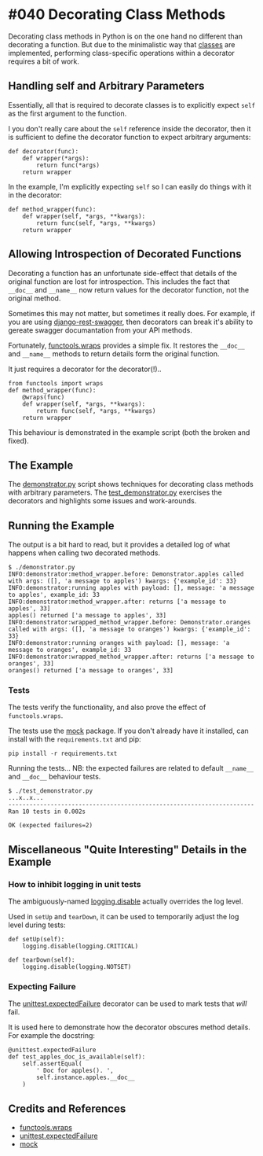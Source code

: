 # #040 Decorating Class Methods

Decorating class methods in Python is on the one hand no different than decorating a function.
But due to the minimalistic way that [classes](https://docs.python.org/2/tutorial/classes.html)
are implemented, performing class-specific operations within a decorator requires a bit of work.

## Handling self and Arbitrary Parameters

Essentially, all that is required to decorate classes is to explicitly expect `self` as the first argument to the function.

I you don't really care about the `self` reference inside the decorator, then it is sufficient to define the decorator function
to expect arbitrary arguments:

    def decorator(func):
        def wrapper(*args):
            return func(*args)
        return wrapper

In the example, I'm explicitly expecting `self` so I can easily do things with it in the decorator:

    def method_wrapper(func):
        def wrapper(self, *args, **kwargs):
            return func(self, *args, **kwargs)
        return wrapper


## Allowing Introspection of Decorated Functions

Decorating a function has an unfortunate side-effect that details of the original function
are lost for introspection. This includes the fact that `__doc__` and `__name__` now return
values for the decorator function, not the original method.

Sometimes this may not matter, but sometimes it really does. For example, if you are using
[django-rest-swagger](https://github.com/marcgibbons/django-rest-swagger),
then decorators can break it's ability to gereate swagger documantation from your API methods.

Fortunately, [functools.wraps](https://docs.python.org/2/library/functools.html#functools.wraps) provides
a simple fix. It restores the `__doc__` and `__name__` methods to return details form the original function.

It just requires a decorator for the decorator(!)..

    from functools import wraps
    def method_wrapper(func):
        @wraps(func)
        def wrapper(self, *args, **kwargs):
            return func(self, *args, **kwargs)
        return wrapper

This behaviour is demonstrated in the example script (both the broken and fixed).


## The Example

The [demonstrator.py](./demonstrator.py) script shows techniques for decorating class methods with arbitrary parameters.
The [test_demonstrator.py](./test_demonstrator.py) exercises the decorators and highlights some issues and work-arounds.

## Running the Example

The output is a bit hard to read, but it provides a detailed log of what happens when calling two decorated methods.

```
$ ./demonstrator.py
INFO:demonstrator:method_wrapper.before: Demonstrator.apples called with args: ([], 'a message to apples') kwargs: {'example_id': 33}
INFO:demonstrator:running apples with payload: [], message: 'a message to apples', example_id: 33
INFO:demonstrator:method_wrapper.after: returns ['a message to apples', 33]
apples() returned ['a message to apples', 33]
INFO:demonstrator:wrapped_method_wrapper.before: Demonstrator.oranges called with args: ([], 'a message to oranges') kwargs: {'example_id': 33}
INFO:demonstrator:running oranges with payload: [], message: 'a message to oranges', example_id: 33
INFO:demonstrator:wrapped_method_wrapper.after: returns ['a message to oranges', 33]
oranges() returned ['a message to oranges', 33]
```

### Tests

The tests verify the functionality, and also prove the effect of `functools.wraps`.

The tests use the [mock](https://pypi.python.org/pypi/mock) package.
If you don't already have it installed, can install with the `requirements.txt` and pip:

    pip install -r requirements.txt

Running the tests...
NB: the expected failures are related to default `__name__` and `__doc__` behaviour tests.

```
$ ./test_demonstrator.py
...x..x...
----------------------------------------------------------------------
Ran 10 tests in 0.002s

OK (expected failures=2)
```

## Miscellaneous "Quite Interesting" Details in the Example

### How to inhibit logging in unit tests

The ambiguously-named
[logging.disable](https://docs.python.org/2/library/logging.html?highlight=logger#logging.disable)
actually overrides the log level.

Used in `setUp` and `tearDown`, it can be used to temporarily adjust the log level during tests:

    def setUp(self):
        logging.disable(logging.CRITICAL)

    def tearDown(self):
        logging.disable(logging.NOTSET)


### Expecting Failure

The [unittest.expectedFailure](https://docs.python.org/2.7/library/unittest.html#unittest.expectedFailure) decorator
can be used to mark tests that *will* fail.

It is used here to demonstrate how the decorator obscures method details. For example the docstring:

    @unittest.expectedFailure
    def test_apples_doc_is_available(self):
        self.assertEqual(
            ' Doc for apples(). ',
            self.instance.apples.__doc__
        )


## Credits and References
* [functools.wraps](https://docs.python.org/2/library/functools.html#functools.wraps)
* [unittest.expectedFailure](https://docs.python.org/2.7/library/unittest.html#unittest.expectedFailure)
* [mock](https://pypi.python.org/pypi/mock)
